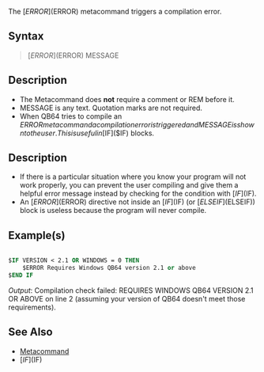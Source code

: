 The [$ERROR]($ERROR) metacommand triggers a compilation error.

## Syntax

>  [$ERROR]($ERROR) MESSAGE

## Description

* The Metacommand does **not** require a comment or REM before it.
* MESSAGE is any text. Quotation marks are not required.
* When QB64 tries to compile an $ERROR metacommand a compilation error is triggered and MESSAGE is shown to the user. This is useful in [$IF]($IF) blocks.

## Description

* If there is a particular situation where you know your program will not work properly, you can prevent the user compiling and give them a helpful error message instead by checking for the condition with [$IF]($IF).
* An [$ERROR]($ERROR) directive not inside an [$IF]($IF) (or [$ELSEIF]($ELSEIF)) block is useless because the program will never compile.

## Example(s)

```vb

$IF VERSION < 2.1 OR WINDOWS = 0 THEN
    $ERROR Requires Windows QB64 version 2.1 or above
$END IF

```

*Output*: Compilation check failed: REQUIRES WINDOWS QB64 VERSION 2.1 OR ABOVE on line 2 (assuming your version of QB64 doesn't meet those requirements).

## See Also

* [Metacommand](Metacommand)
* [$IF]($IF)
